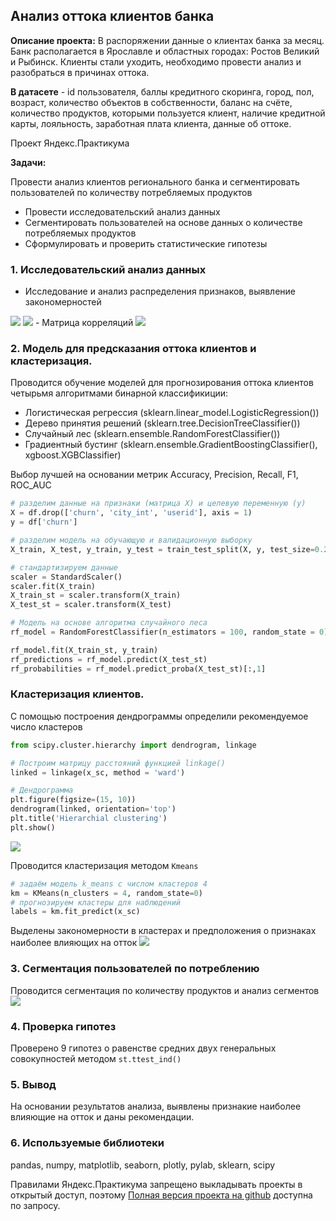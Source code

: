 ## Анализ оттока клиентов банка

**Описание проекта:** В распоряжении данные о клиентах банка за месяц. Банк располагается в Ярославле и областных городах: Ростов Великий и Рыбинск. Клиенты стали уходить, необходимо провести анализ и разобраться в причинах оттока.

**В датасете** - id пользователя, баллы кредитного скоринга, город, пол, возраст, количество объектов в собственности, баланс на счёте, количество продуктов, которыми пользуется клиент, наличие кредитной карты, лояльность, заработная плата клиента, данные об оттоке.

Проект Яндекс.Практикума

**Задачи:** 

Провести анализ клиентов регионального банка и сегментировать пользователей по количеству потребляемых продуктов

- Провести исследовательский анализ данных
- Сегментировать пользователей на основе данных о количестве потребляемых продуктов
- Сформулировать и проверить статистические гипотезы

### 1. Исследовательский анализ данных

- Исследование и анализ распределения признаков, выявление закономерностей
<img src="images/age_churn.png?raw=true"/>
<img src="images/gender_churn.png?raw=true"/>
- Матрица корреляций 
<img src="images/corr_m.png?raw=true"/> 

### 2. Модель для предсказания оттока клиентов и кластеризация.

Проводится обучение моделей для прогнозирования оттока клиентов четырьмя алгоритмами бинарной классификиции:
- Логистическая регрессия (sklearn.linear_model.LogisticRegression())
- Дерево принятия решений (sklearn.tree.DecisionTreeClassifier())
- Случайный лес	(sklearn.ensemble.RandomForestClassifier())
- Градиентный бустинг (sklearn.ensemble.GradientBoostingClassifier(), xgboost.XGBClassifier)

Выбор лучшей на основании метрик  Accuracy, Precision, Recall, F1, ROC_AUC

```python
# разделим данные на признаки (матрица X) и целевую переменную (y)
X = df.drop(['churn', 'city_int', 'userid'], axis = 1)
y = df['churn']

# разделим модель на обучающую и валидационную выборку
X_train, X_test, y_train, y_test = train_test_split(X, y, test_size=0.2, random_state=0)

# стандартизируем данные 
scaler = StandardScaler()
scaler.fit(X_train)
X_train_st = scaler.transform(X_train)
X_test_st = scaler.transform(X_test)

# Модель на основе алгоритма случайного леса
rf_model = RandomForestClassifier(n_estimators = 100, random_state = 0) 

rf_model.fit(X_train_st, y_train)
rf_predictions = rf_model.predict(X_test_st) 
rf_probabilities = rf_model.predict_proba(X_test_st)[:,1] 
```

### Кластеризация клиентов.

С помощью построения дендрограммы определили рекомендуемое число кластеров
```python
from scipy.cluster.hierarchy import dendrogram, linkage

# Построим матрицу расстояний функцией linkage()
linked = linkage(x_sc, method = 'ward')

# Дендрограмма
plt.figure(figsize=(15, 10))  
dendrogram(linked, orientation='top')
plt.title('Hierarchial clustering')
plt.show()
```
<img src="images/dendro.png?raw=true"/> 

Проводится кластеризация методом `Kmeans`

```python
# задаём модель k_means с числом кластеров 4
km = KMeans(n_clusters = 4, random_state=0)
# прогнозируем кластеры для наблюдений
labels = km.fit_predict(x_sc)
```
Выделены закономерности в кластерах и предположения о признаках наиболее влияющих на отток
<img src="images/clusters.png?raw=true"/> 

### 3. Сегментация пользователей по потреблению

Проводится сегментация по количеству продуктов и анализ сегментов
<img src="images/ch.png?raw=true"/> 

### 4. Проверка гипотез
Проверено 9 гипотез о равенстве средних двух генеральных совокупностей методом `st.ttest_ind()`

### 5. Вывод

На основании результатов анализа, выявлены признакие наиболее влияющие на отток и даны рекомендации.

### 6. Используемые библиотеки

pandas, numpy, matplotlib, seaborn, plotly, pylab, sklearn, scipy

Правилами Яндекс.Практикума запрещено выкладывать проекты в открытый доступ, поэтому [Полная версия проекта на github](https://nbviewer.jupyter.org/github/annlucic/ya_praktikum/blob/master/churn_bank.ipynb) доступна по запросу.

